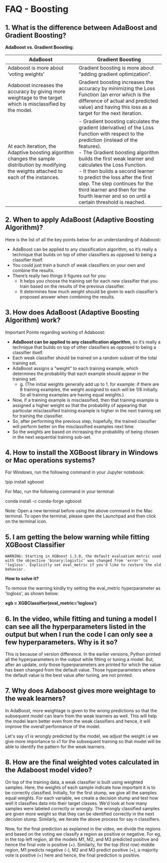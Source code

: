 # FAQ - Boosting

## 1. What is the difference between AdaBoost and Gradient Boosting?

**AdaBoost vs. Gradient Boosting**:



| **AdaBoost** | **Gradient Boosting** |
|--------------|-----------------------|
| Adaboost is more about ‘voting weights’ | Gradient boosting is more about “adding gradient optimization”. |
| Adaboost increases the accuracy by giving more weightage to the target which is misclassified by the model. | Gradient boosting increases the accuracy by minimizing the Loss Function (an error which is the difference of actual and predicted value) and having this loss as a target for the next iteration. |
| At each iteration, the Adaptive boosting algorithm changes the sample distribution by modifying the weights attached to each of the instances. | - Gradient boosting calculates the gradient (derivative) of the Loss Function with respect to the prediction (instead of the features).<br>- The Gradient boosting algorithm builds the first weak learner and calculates the Loss Function.<br>- It then builds a second learner to predict the loss after the first step. The step continues for the third learner and then for the fourth learner and so on until a certain threshold is reached. |

  

## 2. When to apply AdaBoost (Adaptive Boosting Algorithm)?
Here is the list of all the key points below for an understanding of Adaboost:

- AdaBoost can be applied to any classification algorithm, so it’s really a technique that builds on top of other classifiers as opposed to being a classifier itself.
- You could just train a bunch of weak classifiers on your own and combine the results.
- There’s really two things it figures out for you:
    - It helps you choose the training set for each new classifier that you train based on the results of the previous classifier.
    - It determines how much weight should be given to each classifier’s proposed answer when combining the results.

## 3. How does AdaBoost (Adaptive Boosting Algorithm) work?
Important Points regarding working of Adaboost:

- **AdaBoost can be applied to any classification algorithm**, so it’s really a technique that builds on top of other classifiers as opposed to being a classifier itself.
- Each weak classifier should be trained on a random subset of the total training set.
- AdaBoost assigns a “weight” to each training example, which determines the probability that each example should appear in the training set.
    - g. (The initial weights generally add up to 1. for example: if there are 8 training examples, the weight assigned to each will be 1/8 initially. So all training examples are having equal weights.)
- Now, if a training example is misclassified, then that training example is assigned a higher weight so that the probability of appearing that particular misclassified training example is higher in the next training set for training the classifier.
- So, after performing the previous step, hopefully, the trained classifier will perform better on the misclassified examples next time.
- So the weights are based on increasing the probability of being chosen in the next sequential training sub-set.

## 4. How to install the XGBoost library in Windows or Mac operations systems?
For Windows, run the following command in your Jupyter notebook:

!pip install xgboost

For Mac, run the following command in your terminal:

conda install -c conda-forge xgboost

Note: Open a new terminal before using the above command in the Mac terminal. To open the terminal, please open the Launchpad and then click on the terminal icon.

 

## 5. I am getting the below warning while fitting XGBoost Classifier
`WARNING: Starting in XGBoost 1.3.0, the default evaluation metric used with the objective 'binary:logistic' was changed from 'error' to 'logloss'. Explicitly set eval_metric if you'd like to restore the old behavior.`

**How to solve it?**

To remove the warning kindly try setting the eval_metric hyperparameter as 'logloss', as shown below:

**xgb = XGBClassifier(eval_metric='logloss')**

## 6. In the video, while fitting and tuning a model I can see all the hyperparameters listed in the output but when I run the code I can only see a few hyperparameters. Why is it so?
This is because of version difference. In the earlier versions, Python printed all the hyperparameters in the output while fitting or tuning a model. But, after an update, only those hyperparameters are printed for which the value has been changed from the default value. Those hyperparameters where the default value is the best value after tuning, are not printed. 

 

## 7. Why does Adaboost gives more weightage to the weak learners?
In AdaBoost, more weightage is given to the wrong predictions so that the subsequent model can learn from the weak learners as well. This will help the model learn better even from the weak classifiers and hence, it will improve the overall performance of the model. 

Let's say x1 is wrongly predicted by the model, we adjust the weight i.e we give more importance to x1 for the subsequent training so that model will be able to identify the pattern for the weak learners. 

## 8. How are the final weighted votes calculated in the Adaboost model video?
 On top of the training data, a weak classifier is built using weighted samples.  Here, the weights of each sample indicate how important it is to be correctly classified. Initially, for the first stump, we give all the samples equal weights. For each variable, we create a decision stump and test how well it classifies data into their target classes. We'd look at how many samples were labeled correctly or wrongly. The wrongly classified samples are given more weight so that they can be identified correctly in the next decision stump. Similarly, we iterate the above process for say n classifiers.

Now, for the final prediction as explained in the video, we divide the regions and based on the voting we classify a region as positive or negative. For eg, in the top left region, all the models M1, M2, and M3 predicted positive and hence the final vote is positive (+). Similarly, for the top (first row) middle region, M1 predicts negative (-), M2 and M3 predict positive (+), a majority vote is positive (+) here and hence, the final prediction is positive. 
